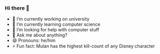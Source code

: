 ### Hi there 👋

- 🔭 I’m currently working on university
- 🌱 I’m currently learning computer science
- 🤔 I’m looking for help with computer stuff
- 💬 Ask me about anything?
- 😄 Pronouns: he/him
- ⚡ Fun fact: Mulan has the highest kill-count of any Disney character

